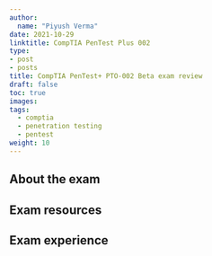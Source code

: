 ```yaml
---
author:
  name: "Piyush Verma"
date: 2021-10-29
linktitle: CompTIA PenTest Plus 002
type:
- post
- posts
title: CompTIA PenTest+ PTO-002 Beta exam review
draft: false
toc: true
images:
tags:
  - comptia
  - penetration testing
  - pentest 
weight: 10
---
```


## About the exam

## Exam resources

## Exam experience

